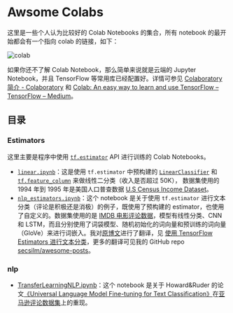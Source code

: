 # Awsome Colabs

这里是一些个人认为比较好的 Colab Notebooks 的集合，所有 notebook 的最开始都会有一个指向 colab 的链接，如下：

![colab](https://i.imgur.com/50rLOBn.png)

如果你还不了解 Colab Notebook，那么简单来说就是云端的 Jupyter Notebook，并且 TensorFlow 等常用库已经配置好。详情可参见 [Colaboratory 简介 - Colaboratory](https://colab.research.google.com/notebooks/welcome.ipynb) 和 [Colab: An easy way to learn and use TensorFlow – TensorFlow – Medium](https://medium.com/tensorflow/colab-an-easy-way-to-learn-and-use-tensorflow-d74d1686e309)。

## 目录

### Estimators

这里主要是程序中使用 [`tf.estimator`](https://www.tensorflow.org/api_docs/python/tf/estimator) API 进行训练的 Colab Notebooks。

- [`linear.ipynb`](estimators/linear.ipynb)：这是使用 `tf.estimator` 中预构建的 [`LinearClassifier`](https://www.tensorflow.org/api_docs/python/tf/estimator/LinearClassifier) 和 [`tf.feature_column`](https://www.tensorflow.org/api_docs/python/tf/feature_column) 来做线性二分类（收入是否超过 50K）， 数据集使用的 1994 年到 1995 年是美国人口普查数据 [U.S Census Income Dataset](https://archive.ics.uci.edu/ml/datasets/Census+Income)。
- [`nlp_estimators.ipynb`](estimators/nlp_estimators.ipynb)：这个 notebook 是关于使用 `tf.estimator` 进行文本分类（评论是积极还是消极）的例子，既使用了预构建的 estimator，也使用了自定义的。数据集使用的是 [IMDB 电影评论数据](http://ai.stanford.edu/~amaas/data/sentiment/)，模型有线性分类、CNN 和 LSTM，而且分别使用了词袋模型、随机初始化的词向量和预训练的词向量（GloVe）来进行词嵌入。我对[原博文](http://ruder.io/text-classification-tensorflow-estimators/)进行了翻译，见 [使用 TensorFlow Estimators 进行文本分类](https://alanlee.fun/2018/07/18/text-classification-with-tensorflow-estimator/#Building-a-baseline)，更多的翻译可见我的 GitHub repo [secsilm/awesome-posts](https://github.com/secsilm/awesome-posts)。

### nlp

- [TransferLearningNLP.ipynb](https://github.com/secsilm/awsome-colabs/blob/master/nlp/classification/TransferLearningNLP.ipynb)：这个 notebook 是关于 Howard&Ruder 的论文[《Universal Language Model Fine-tuning for Text Classification》](https://arxiv.org/pdf/1801.06146.pdf)在[亚马逊评论数据集](https://www.kaggle.com/bittlingmayer/amazonreviews/home)上的重现。
